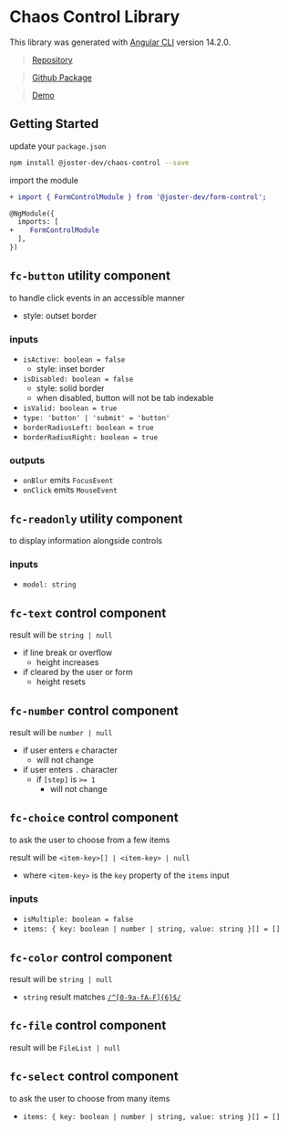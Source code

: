 # Chaos Control Library

This library was generated with [Angular CLI](https://github.com/angular/angular-cli) version 14.2.0.
<!-- - provide accessible components to 
  - visual indication for validity
- visual and utility components
  - consistent style -->
<!-- - styled print view -->
<!-- - readonly  -->

> [Repository](https://github.com/joster-dev/chaos-control)

> [Github Package](https://github.com/joster-dev/chaos-control/packages/TODO)

> [Demo](https://joster-dev.github.io/chaos-control/)

## Getting Started
update your `package.json`
```bash
npm install @joster-dev/chaos-control --save
```
import the module
```diff
+ import { FormControlModule } from '@joster-dev/form-control';

@NgModule({
  imports: [
+    FormControlModule
  ],
})
```
## `fc-button` utility component
to handle click events in an accessible manner
- style: outset border
### inputs
- `isActive: boolean = false`
  - style: inset border
- `isDisabled: boolean = false`
  - style: solid border
  - when disabled, button will not be tab indexable
- `isValid: boolean = true`
- `type: 'button' | 'submit' = 'button'`
- `borderRadiusLeft: boolean = true`
- `borderRadiusRight: boolean = true`
### outputs
- `onBlur` emits `FocusEvent` 
- `onClick` emits `MouseEvent`
## `fc-readonly` utility component
to display information alongside controls
### inputs
- `model: string`
## `fc-text` control component
result will be `string | null`
- if line break or overflow
  - height increases
- if cleared by the user or form
  - height resets
## `fc-number` control component
result will be `number | null`
- if user enters `e` character
  - will not change
- if user enters `.` character
  - if `[step]` is `>= 1`
    - will not change
## `fc-choice` control component
to ask the user to choose from a few items

result will be `<item-key>[] | <item-key> | null`
  - where `<item-key>` is the `key` property of the `items` input
### inputs
- `isMultiple: boolean = false`
- `items: { key: boolean | number | string, value: string }[] = []`
## `fc-color` control component
result will be `string | null`
- `string` result matches [`/^[0-9a-fA-F]{6}$/`](https://regexper.com/#%2F%5E%5B0-9a-fA-F%5D%7B6%7D%24%2F)
##  `fc-file` control component
result will be `FileList | null`

## `fc-select` control component
to ask the user to choose from many items
- `items: { key: boolean | number | string, value: string }[] = []`
<!-- ## `fc-select` component -->
<!-- ## `fc-multi-select` component -->
<!-- ## `fc-date` component -->
<!-- ## `fc-date-time` component -->
<!-- ## `fc-time` component -->
